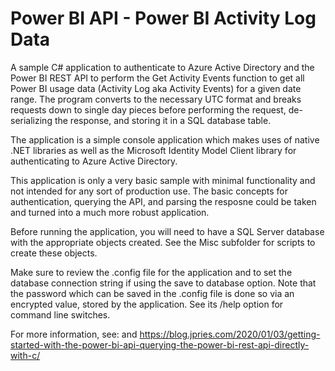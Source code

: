 # Power BI API - Power BI Activity Log Data
A sample C# application to authenticate to Azure Active Directory and the Power BI REST API to perform the Get Activity Events function to get all Power BI usage data (Activity Log aka Activity Events) for a given date range. The program converts to the necessary UTC format and breaks requests down to single day pieces before performing the request, de-serializing the response, and storing it in a SQL database table. 

The application is a simple console application which makes uses of native .NET libraries as well as the Microsoft Identity Model Client library for authenticating to Azure Active Directory.

This application is only a very basic sample with minimal functionality and not intended for any sort of production use. The basic concepts for authentication, querying the API, and parsing the resposne could be taken and turned into a much more robust application.

Before running the application, you will need to have a SQL Server database with the appropriate objects created.  See the Misc subfolder for scripts to create these objects.

Make sure to review the .config file for the application and to set the database connection string if using the save to database option.  Note that the password which can be saved in the .config file is done so via an encrypted value, stored by the application.  See its /help option for command line switches.

For more information, see: <link tbd>
and https://blog.jpries.com/2020/01/03/getting-started-with-the-power-bi-api-querying-the-power-bi-rest-api-directly-with-c/
